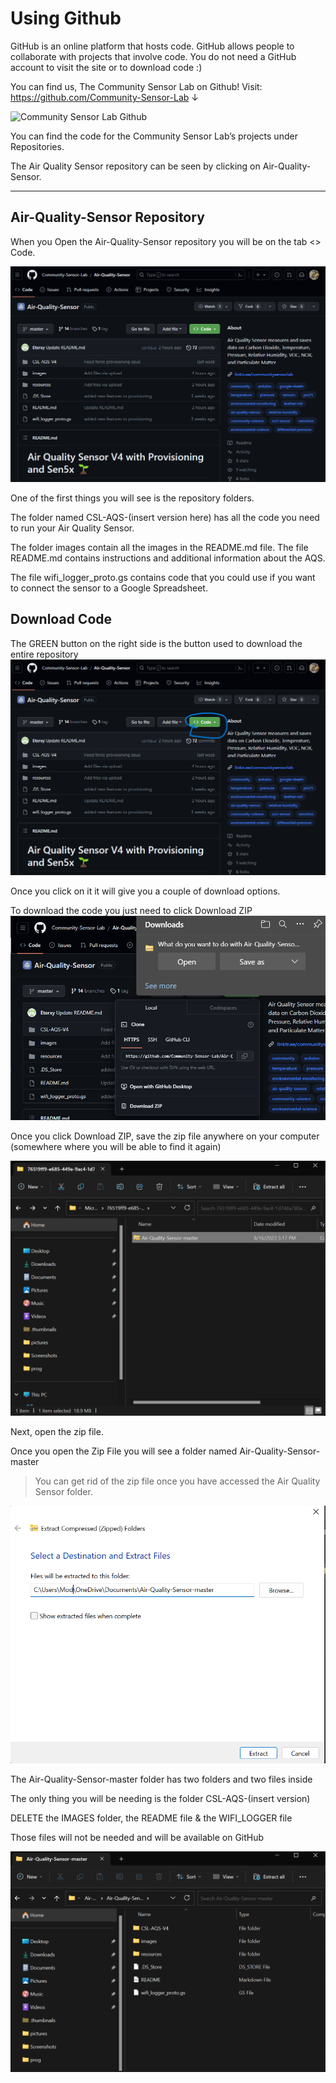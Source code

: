 # Using Github

GitHub is an online platform that hosts code. GitHub allows people to collaborate with projects that involve code. You do not need a GitHub account to visit the site or to download code :)

You can find us, The Community Sensor Lab on Github! 
Visit: https://github.com/Community-Sensor-Lab  ↓

![Community Sensor Lab Github]()

You can find the code for the Community Sensor Lab’s projects under Repositories.

The Air Quality Sensor repository can be seen by clicking on Air-Quality-Sensor.

***

## Air-Quality-Sensor Repository  

When you Open the Air-Quality-Sensor repository you will be on the tab <> Code.

![Coomunity Sensor Lab/ Aird Quality- sensor](pictures/CommunitySensorLabGitHub.png)

One of the first things you will see is the repository folders.

The folder named CSL-AQS-(insert version here) has all the code you need to run your Air Quality Sensor.

The folder images contain all the images in the README.md file. The file README.md contains instructions and additional information about the AQS.

The file wifi_logger_proto.gs contains code that you could use if you want to connect the sensor to a Google Spreadsheet. 

## Download Code

The GREEN button on the right side is the button used to download the entire repository
![](pictures/CommunitySensorLabGitHubGreenButton.png)
 
Once you click on it it will give you a couple of download options.

To download the code you just need to click Download ZIP
![Download zip](pictures/CommunitySensorLabGitHubZIP.png)

Once you click Download ZIP, save the zip file anywhere on your computer (somewhere where you will be able to find it again)

![Downloaded zip](pictures/Zip.png)

Next, open the zip file.

Once you open the Zip File you will see a folder named Air-Quality-Sensor-master
> You can get rid of the zip file once you have accessed the Air Quality Sensor folder.

![Folder with download zip](pictures/ExtractZip.png)

The Air-Quality-Sensor-master folder has two folders and two files inside

The only thing you will be needing is the folder CSL-AQS-(insert version)


DELETE the IMAGES folder, the README file & the WIFI_LOGGER file 

Those files will not be needed and will be available on GitHub

![unzip folder](pictures/unzip.png)

